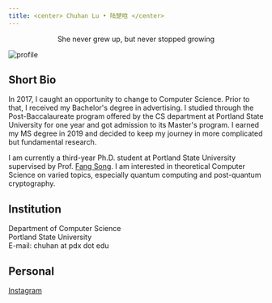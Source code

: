 ```yaml
---
title: <center> Chuhan Lu • 陆楚晗 </center>
---
```

<center> She never grew up, but never stopped growing</center>

![profile](/profile.jpg)

## Short Bio
In 2017, I caught an opportunity to change to Computer Science. Prior to that, I received my Bachelor's degree in advertising. I studied through the Post-Baccalaureate program offered by the CS department at Portland State University for one year and got admission to its Master's program. I earned my MS degree in 2019 and decided to keep my journey in more complicated but fundamental research.

I am currently a third-year Ph.D. student at Portland State University supervised by Prof. [Fang Song](http://fangsong.info/). I am interested in theoretical Computer Science on varied topics, especially quantum computing and post-quantum cryptography. 

## Institution  
Department of Computer Science\
Portland State University\
E-mail: chuhan at pdx dot edu



## Personal
[Instagram](https://www.instagram.com/chlsix16/)
